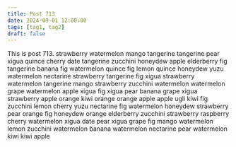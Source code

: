 ```yaml
---
title: Post 713
date: 2024-09-01 12:00:00
tags: [tag1, tag2]
draft: false
---
```

This is post 713.
strawberry
watermelon
mango
tangerine
tangerine
pear
xigua
quince
cherry
date
tangerine
zucchini
honeydew
apple
elderberry
fig
tangerine
banana
fig
watermelon
quince
fig
lemon
quince
honeydew
yuzu
watermelon
nectarine
strawberry
tangerine
fig
xigua
strawberry
watermelon
tangerine
mango
strawberry
zucchini
watermelon
watermelon
grape
watermelon
apple
xigua
fig
xigua
pear
banana
grape
xigua
strawberry
apple
orange
kiwi
orange
orange
apple
apple
ugli
kiwi
fig
zucchini
lemon
cherry
yuzu
nectarine
fig
watermelon
honeydew
strawberry
pear
orange
fig
honeydew
orange
elderberry
zucchini
strawberry
raspberry
cherry
watermelon
xigua
date
pear
xigua
grape
fig
mango
watermelon
lemon
zucchini
watermelon
banana
watermelon
nectarine
pear
watermelon
kiwi
kiwi
apple
